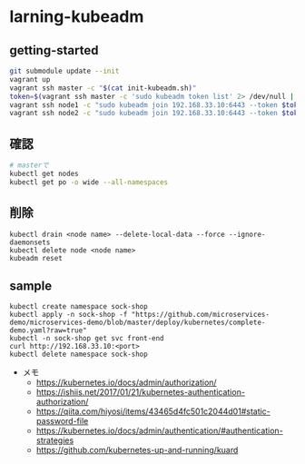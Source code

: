 # larning-kubeadm

## getting-started

```sh
git submodule update --init
vagrant up
vagrant ssh master -c "$(cat init-kubeadm.sh)"
token=$(vagrant ssh master -c 'sudo kubeadm token list' 2> /dev/null | grep default | awk '{print $1}')
vagrant ssh node1 -c "sudo kubeadm join 192.168.33.10:6443 --token $token --discovery-token-unsafe-skip-ca-verification"
vagrant ssh node2 -c "sudo kubeadm join 192.168.33.10:6443 --token $token --discovery-token-unsafe-skip-ca-verification"
```

## 確認
```sh
# masterで
kubectl get nodes
kubectl get po -o wide --all-namespaces
```

## 削除
```
kubectl drain <node name> --delete-local-data --force --ignore-daemonsets
kubectl delete node <node name>
kubeadm reset
```

## sample
```
kubectl create namespace sock-shop
kubectl apply -n sock-shop -f "https://github.com/microservices-demo/microservices-demo/blob/master/deploy/kubernetes/complete-demo.yaml?raw=true"
kubectl -n sock-shop get svc front-end
curl http://192.168.33.10:<port>
kubectl delete namespace sock-shop
```

- メモ
  - https://kubernetes.io/docs/admin/authorization/
  - https://ishiis.net/2017/01/21/kubernetes-authentication-authorization/
  - https://qiita.com/hiyosi/items/43465d4fc501c2044d01#static-password-file
  - https://kubernetes.io/docs/admin/authentication/#authentication-strategies
  - https://github.com/kubernetes-up-and-running/kuard
